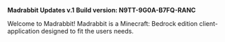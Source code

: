 **Madrabbit Updates v.1**
__Build version: N9TT-9G0A-B7FQ-RANC__

Welcome to Madrabbit! 
Madrabbit is a Minecraft: Bedrock edition client-application designed to fit the users needs.
